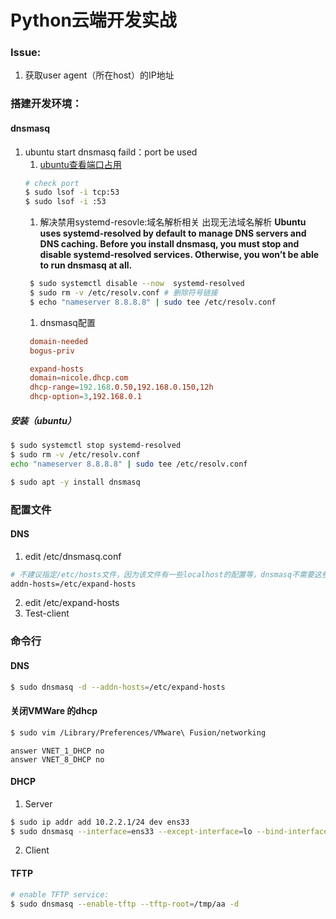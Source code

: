 # Python云端开发实战

### Issue:
1. 获取user agent（所在host）的IP地址
   
### 搭建开发环境：
#### dnsmasq
1. ubuntu start dnsmasq faild：port be used
   1. [ubuntu查看端口占用](https://blog.csdn.net/cnmilan/article/details/78890575)
   ```bash
   # check port
   $ sudo lsof -i tcp:53
   $ sudo lsof -i :53
   ```
   1. 解决禁用systemd-resovle:域名解析相关 出现无法域名解析
  **Ubuntu uses systemd-resolved by default to manage DNS servers and DNS caching. Before you install dnsmasq, you must stop and disable systemd-resolved services. Otherwise, you won’t be able to run dnsmasq at all.**
   ```bash
    $ sudo systemctl disable --now  systemd-resolved
    $ sudo rm -v /etc/resolv.conf # 删除符号链接 
    $ echo "nameserver 8.8.8.8" | sudo tee /etc/resolv.conf 
   ```
   1. dnsmasq配置
   ```conf
    domain-needed
    bogus-priv

    expand-hosts
    domain=nicole.dhcp.com
    dhcp-range=192.168.0.50,192.168.0.150,12h
    dhcp-option=3,192.168.0.1
   ```
##### 安装（ubuntu）
```bash
$ sudo systemctl stop systemd-resolved
$ sudo rm -v /etc/resolv.conf
echo "nameserver 8.8.8.8" | sudo tee /etc/resolv.conf 

$ sudo apt -y install dnsmasq
```

### 配置文件

#### DNS
1. edit /etc/dnsmasq.conf
```bash
# 不建议指定/etc/hosts文件，因为该文件有一些localhost的配置等，dnsmasq不需要这些配置
addn-hosts=/etc/expand-hosts
```
2. edit /etc/expand-hosts
3. Test-client
### 命令行
#### DNS
```bash
$ sudo dnsmasq -d --addn-hosts=/etc/expand-hosts
```

#### 关闭VMWare 的dhcp
```bash
$ sudo vim /Library/Preferences/VMware\ Fusion/networking
```
```
answer VNET_1_DHCP no
answer VNET_8_DHCP no
```
#### DHCP
1. Server
```bash
$ sudo ip addr add 10.2.2.1/24 dev ens33
$ sudo dnsmasq --interface=ens33 --except-interface=lo --bind-interface --dhcp-range=10.2.2.2,10.2.2.100
```
2. Client


#### TFTP
```bash
# enable TFTP service:
$ sudo dnsmasq --enable-tftp --tftp-root=/tmp/aa -d
```
